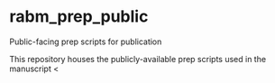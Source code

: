 # rabm_prep_public
Public-facing prep scripts for publication

This repository houses the publicly-available prep scripts used in the manuscript <<title goes here>> (<<link goes here>>), as well as in Chapters 3 and 4 of my dissertation. Unfortunately much of the source data is unavailable at this time due to privacy concerns or forthcoming publications.

Please contact me via GitHub or patrick.bitterman@uvm.edu if you have any questions.

Patrick Bitterman, PhD
Postdoctoral Associate, Vermont EPSCoR
Postdoctoral Fellow, Gund Institute for Environment
University of Vermont
